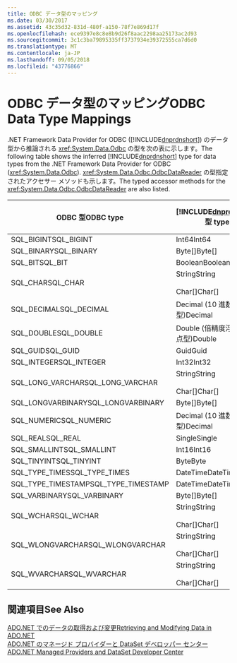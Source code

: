 ```yaml
---
title: ODBC データ型のマッピング
ms.date: 03/30/2017
ms.assetid: 43c35d32-831d-480f-a150-78f7e869d17f
ms.openlocfilehash: ece9397e8c8e8b9d26f8aac2298aa25173ac2d93
ms.sourcegitcommit: 3c1c3ba79895335ff3737934e39372555ca7d6d0
ms.translationtype: MT
ms.contentlocale: ja-JP
ms.lasthandoff: 09/05/2018
ms.locfileid: "43776866"
---
```

# <a name="odbc-data-type-mappings"></a><span data-ttu-id="9ba38-102">ODBC データ型のマッピング</span><span class="sxs-lookup"><span data-stu-id="9ba38-102">ODBC Data Type Mappings</span></span>
<span data-ttu-id="9ba38-103">.NET Framework Data Provider for ODBC ([!INCLUDE[dnprdnshort](../../../../includes/dnprdnshort-md.md)]) のデータ型から推論される <xref:System.Data.Odbc> の型を次の表に示します。</span><span class="sxs-lookup"><span data-stu-id="9ba38-103">The following table shows the inferred [!INCLUDE[dnprdnshort](../../../../includes/dnprdnshort-md.md)] type for data types from the .NET Framework Data Provider for ODBC (<xref:System.Data.Odbc>).</span></span> <span data-ttu-id="9ba38-104"><xref:System.Data.Odbc.OdbcDataReader> の型指定されたアクセサー メソッドも示します。</span><span class="sxs-lookup"><span data-stu-id="9ba38-104">The typed accessor methods for the <xref:System.Data.Odbc.OdbcDataReader> are also listed.</span></span>  
  
|<span data-ttu-id="9ba38-105">ODBC 型</span><span class="sxs-lookup"><span data-stu-id="9ba38-105">ODBC type</span></span>|[!INCLUDE[dnprdnshort](../../../../includes/dnprdnshort-md.md)]<span data-ttu-id="9ba38-106"> 型</span><span class="sxs-lookup"><span data-stu-id="9ba38-106"> type</span></span>|[!INCLUDE[dnprdnshort](../../../../includes/dnprdnshort-md.md)]<span data-ttu-id="9ba38-107"> の型指定されたアクセサー</span><span class="sxs-lookup"><span data-stu-id="9ba38-107"> typed accessor</span></span>|  
|---------------|----------------------------------------------------------------------|--------------------------------------------------------------------------------|  
|<span data-ttu-id="9ba38-108">SQL_BIGINT</span><span class="sxs-lookup"><span data-stu-id="9ba38-108">SQL_BIGINT</span></span>|<span data-ttu-id="9ba38-109">Int64</span><span class="sxs-lookup"><span data-stu-id="9ba38-109">Int64</span></span>|<span data-ttu-id="9ba38-110">GetInt64()</span><span class="sxs-lookup"><span data-stu-id="9ba38-110">GetInt64()</span></span>|  
|<span data-ttu-id="9ba38-111">SQL_BINARY</span><span class="sxs-lookup"><span data-stu-id="9ba38-111">SQL_BINARY</span></span>|<span data-ttu-id="9ba38-112">Byte[]</span><span class="sxs-lookup"><span data-stu-id="9ba38-112">Byte[]</span></span>|<span data-ttu-id="9ba38-113">GetBytes()</span><span class="sxs-lookup"><span data-stu-id="9ba38-113">GetBytes()</span></span>|  
|<span data-ttu-id="9ba38-114">SQL_BIT</span><span class="sxs-lookup"><span data-stu-id="9ba38-114">SQL_BIT</span></span>|<span data-ttu-id="9ba38-115">Boolean</span><span class="sxs-lookup"><span data-stu-id="9ba38-115">Boolean</span></span>|<span data-ttu-id="9ba38-116">GetBoolean()</span><span class="sxs-lookup"><span data-stu-id="9ba38-116">GetBoolean()</span></span>|  
|<span data-ttu-id="9ba38-117">SQL_CHAR</span><span class="sxs-lookup"><span data-stu-id="9ba38-117">SQL_CHAR</span></span>|<span data-ttu-id="9ba38-118">String</span><span class="sxs-lookup"><span data-stu-id="9ba38-118">String</span></span><br /><br /> <span data-ttu-id="9ba38-119">Char[]</span><span class="sxs-lookup"><span data-stu-id="9ba38-119">Char[]</span></span>|<span data-ttu-id="9ba38-120">GetString()</span><span class="sxs-lookup"><span data-stu-id="9ba38-120">GetString()</span></span><br /><br /> <span data-ttu-id="9ba38-121">GetChars()</span><span class="sxs-lookup"><span data-stu-id="9ba38-121">GetChars()</span></span>|  
|<span data-ttu-id="9ba38-122">SQL_DECIMAL</span><span class="sxs-lookup"><span data-stu-id="9ba38-122">SQL_DECIMAL</span></span>|<span data-ttu-id="9ba38-123">Decimal (10 進数型)</span><span class="sxs-lookup"><span data-stu-id="9ba38-123">Decimal</span></span>|<span data-ttu-id="9ba38-124">GetDecimal()</span><span class="sxs-lookup"><span data-stu-id="9ba38-124">GetDecimal()</span></span>|  
|<span data-ttu-id="9ba38-125">SQL_DOUBLE</span><span class="sxs-lookup"><span data-stu-id="9ba38-125">SQL_DOUBLE</span></span>|<span data-ttu-id="9ba38-126">Double (倍精度浮動小数点型)</span><span class="sxs-lookup"><span data-stu-id="9ba38-126">Double</span></span>|<span data-ttu-id="9ba38-127">GetDouble()</span><span class="sxs-lookup"><span data-stu-id="9ba38-127">GetDouble()</span></span>|  
|<span data-ttu-id="9ba38-128">SQL_GUID</span><span class="sxs-lookup"><span data-stu-id="9ba38-128">SQL_GUID</span></span>|<span data-ttu-id="9ba38-129">Guid</span><span class="sxs-lookup"><span data-stu-id="9ba38-129">Guid</span></span>|<span data-ttu-id="9ba38-130">GetGuid()</span><span class="sxs-lookup"><span data-stu-id="9ba38-130">GetGuid()</span></span>|  
|<span data-ttu-id="9ba38-131">SQL_INTEGER</span><span class="sxs-lookup"><span data-stu-id="9ba38-131">SQL_INTEGER</span></span>|<span data-ttu-id="9ba38-132">Int32</span><span class="sxs-lookup"><span data-stu-id="9ba38-132">Int32</span></span>|<span data-ttu-id="9ba38-133">GetInt32()</span><span class="sxs-lookup"><span data-stu-id="9ba38-133">GetInt32()</span></span>|  
|<span data-ttu-id="9ba38-134">SQL_LONG_VARCHAR</span><span class="sxs-lookup"><span data-stu-id="9ba38-134">SQL_LONG_VARCHAR</span></span>|<span data-ttu-id="9ba38-135">String</span><span class="sxs-lookup"><span data-stu-id="9ba38-135">String</span></span><br /><br /> <span data-ttu-id="9ba38-136">Char[]</span><span class="sxs-lookup"><span data-stu-id="9ba38-136">Char[]</span></span>|<span data-ttu-id="9ba38-137">GetString()</span><span class="sxs-lookup"><span data-stu-id="9ba38-137">GetString()</span></span><br /><br /> <span data-ttu-id="9ba38-138">GetChars()</span><span class="sxs-lookup"><span data-stu-id="9ba38-138">GetChars()</span></span>|  
|<span data-ttu-id="9ba38-139">SQL_LONGVARBINARY</span><span class="sxs-lookup"><span data-stu-id="9ba38-139">SQL_LONGVARBINARY</span></span>|<span data-ttu-id="9ba38-140">Byte[]</span><span class="sxs-lookup"><span data-stu-id="9ba38-140">Byte[]</span></span>|<span data-ttu-id="9ba38-141">GetBytes()</span><span class="sxs-lookup"><span data-stu-id="9ba38-141">GetBytes()</span></span>|  
|<span data-ttu-id="9ba38-142">SQL_NUMERIC</span><span class="sxs-lookup"><span data-stu-id="9ba38-142">SQL_NUMERIC</span></span>|<span data-ttu-id="9ba38-143">Decimal (10 進数型)</span><span class="sxs-lookup"><span data-stu-id="9ba38-143">Decimal</span></span>|<span data-ttu-id="9ba38-144">GetDecimal()</span><span class="sxs-lookup"><span data-stu-id="9ba38-144">GetDecimal()</span></span>|  
|<span data-ttu-id="9ba38-145">SQL_REAL</span><span class="sxs-lookup"><span data-stu-id="9ba38-145">SQL_REAL</span></span>|<span data-ttu-id="9ba38-146">Single</span><span class="sxs-lookup"><span data-stu-id="9ba38-146">Single</span></span>|<span data-ttu-id="9ba38-147">GetFloat()</span><span class="sxs-lookup"><span data-stu-id="9ba38-147">GetFloat()</span></span>|  
|<span data-ttu-id="9ba38-148">SQL_SMALLINT</span><span class="sxs-lookup"><span data-stu-id="9ba38-148">SQL_SMALLINT</span></span>|<span data-ttu-id="9ba38-149">Int16</span><span class="sxs-lookup"><span data-stu-id="9ba38-149">Int16</span></span>|<span data-ttu-id="9ba38-150">GetInt16()</span><span class="sxs-lookup"><span data-stu-id="9ba38-150">GetInt16()</span></span>|  
|<span data-ttu-id="9ba38-151">SQL_TINYINT</span><span class="sxs-lookup"><span data-stu-id="9ba38-151">SQL_TINYINT</span></span>|<span data-ttu-id="9ba38-152">Byte</span><span class="sxs-lookup"><span data-stu-id="9ba38-152">Byte</span></span>|<span data-ttu-id="9ba38-153">GetByte()</span><span class="sxs-lookup"><span data-stu-id="9ba38-153">GetByte()</span></span>|  
|<span data-ttu-id="9ba38-154">SQL_TYPE_TIMES</span><span class="sxs-lookup"><span data-stu-id="9ba38-154">SQL_TYPE_TIMES</span></span>|<span data-ttu-id="9ba38-155">DateTime</span><span class="sxs-lookup"><span data-stu-id="9ba38-155">DateTime</span></span>|<span data-ttu-id="9ba38-156">GetDateTime()</span><span class="sxs-lookup"><span data-stu-id="9ba38-156">GetDateTime()</span></span>|  
|<span data-ttu-id="9ba38-157">SQL_TYPE_TIMESTAMP</span><span class="sxs-lookup"><span data-stu-id="9ba38-157">SQL_TYPE_TIMESTAMP</span></span>|<span data-ttu-id="9ba38-158">DateTime</span><span class="sxs-lookup"><span data-stu-id="9ba38-158">DateTime</span></span>|<span data-ttu-id="9ba38-159">GetDateTime()</span><span class="sxs-lookup"><span data-stu-id="9ba38-159">GetDateTime()</span></span>|  
|<span data-ttu-id="9ba38-160">SQL_VARBINARY</span><span class="sxs-lookup"><span data-stu-id="9ba38-160">SQL_VARBINARY</span></span>|<span data-ttu-id="9ba38-161">Byte[]</span><span class="sxs-lookup"><span data-stu-id="9ba38-161">Byte[]</span></span>|<span data-ttu-id="9ba38-162">GetBytes()</span><span class="sxs-lookup"><span data-stu-id="9ba38-162">GetBytes()</span></span>|  
|<span data-ttu-id="9ba38-163">SQL_WCHAR</span><span class="sxs-lookup"><span data-stu-id="9ba38-163">SQL_WCHAR</span></span>|<span data-ttu-id="9ba38-164">String</span><span class="sxs-lookup"><span data-stu-id="9ba38-164">String</span></span><br /><br /> <span data-ttu-id="9ba38-165">Char[]</span><span class="sxs-lookup"><span data-stu-id="9ba38-165">Char[]</span></span>|<span data-ttu-id="9ba38-166">GetString()</span><span class="sxs-lookup"><span data-stu-id="9ba38-166">GetString()</span></span><br /><br /> <span data-ttu-id="9ba38-167">GetChars()</span><span class="sxs-lookup"><span data-stu-id="9ba38-167">GetChars()</span></span>|  
|<span data-ttu-id="9ba38-168">SQL_WLONGVARCHAR</span><span class="sxs-lookup"><span data-stu-id="9ba38-168">SQL_WLONGVARCHAR</span></span>|<span data-ttu-id="9ba38-169">String</span><span class="sxs-lookup"><span data-stu-id="9ba38-169">String</span></span><br /><br /> <span data-ttu-id="9ba38-170">Char[]</span><span class="sxs-lookup"><span data-stu-id="9ba38-170">Char[]</span></span>|<span data-ttu-id="9ba38-171">GetString()</span><span class="sxs-lookup"><span data-stu-id="9ba38-171">GetString()</span></span><br /><br /> <span data-ttu-id="9ba38-172">GetChars()</span><span class="sxs-lookup"><span data-stu-id="9ba38-172">GetChars()</span></span>|  
|<span data-ttu-id="9ba38-173">SQL_WVARCHAR</span><span class="sxs-lookup"><span data-stu-id="9ba38-173">SQL_WVARCHAR</span></span>|<span data-ttu-id="9ba38-174">String</span><span class="sxs-lookup"><span data-stu-id="9ba38-174">String</span></span><br /><br /> <span data-ttu-id="9ba38-175">Char[]</span><span class="sxs-lookup"><span data-stu-id="9ba38-175">Char[]</span></span>|<span data-ttu-id="9ba38-176">GetString()</span><span class="sxs-lookup"><span data-stu-id="9ba38-176">GetString()</span></span><br /><br /> <span data-ttu-id="9ba38-177">GetChars()</span><span class="sxs-lookup"><span data-stu-id="9ba38-177">GetChars()</span></span>|  
  
## <a name="see-also"></a><span data-ttu-id="9ba38-178">関連項目</span><span class="sxs-lookup"><span data-stu-id="9ba38-178">See Also</span></span>  
 [<span data-ttu-id="9ba38-179">ADO.NET でのデータの取得および変更</span><span class="sxs-lookup"><span data-stu-id="9ba38-179">Retrieving and Modifying Data in ADO.NET</span></span>](../../../../docs/framework/data/adonet/retrieving-and-modifying-data.md)  
 [<span data-ttu-id="9ba38-180">ADO.NET のマネージド プロバイダーと DataSet デベロッパー センター</span><span class="sxs-lookup"><span data-stu-id="9ba38-180">ADO.NET Managed Providers and DataSet Developer Center</span></span>](https://go.microsoft.com/fwlink/?LinkId=217917)
